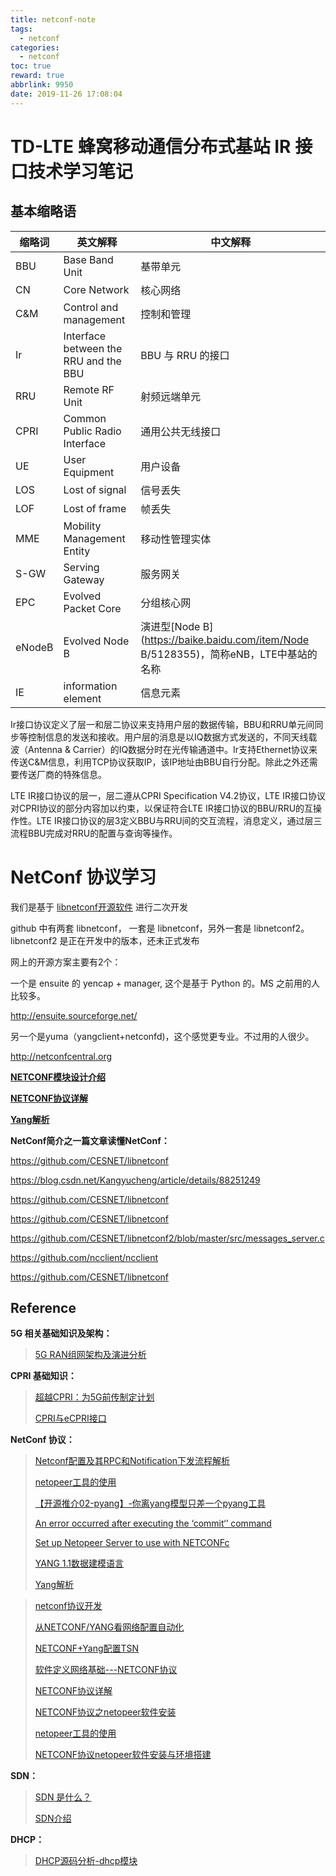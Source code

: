 ```yaml
---
title: netconf-note
tags:
  - netconf
categories:
  - netconf
toc: true
reward: true
abbrlink: 9950
date: 2019-11-26 17:08:04
---
```


# TD-LTE 蜂窝移动通信分布式基站 IR 接口技术学习笔记

## 基本缩略语

| 缩略词 | 英文解释                              | 中文解释                                                     |
| ------ | ------------------------------------- | ------------------------------------------------------------ |
| BBU    | Base Band Unit                        | 基带单元                                                     |
| CN     | Core Network                          | 核心网络                                                     |
| C&M    | Control and management                | 控制和管理                                                   |
| Ir     | Interface between the RRU and the BBU | BBU 与 RRU 的接口                                            |
| RRU    | Remote RF Unit                        | 射频远端单元                                                 |
| CPRI   | Common Public Radio Interface         | 通用公共无线接口                                             |
| UE     | User Equipment                        | 用户设备                                                     |
| LOS    | Lost of signal                        | 信号丢失                                                     |
| LOF    | Lost of frame                         | 帧丢失                                                       |
| MME    | Mobility Management Entity            | 移动性管理实体                                               |
| S-GW   | Serving Gateway                       | 服务网关                                                     |
| EPC    | Evolved Packet Core                   | 分组核心网                                                   |
| eNodeB | Evolved Node B                        | 演进型[Node B](https://baike.baidu.com/item/Node B/5128355)，简称eNB，LTE中基站的名称 |
| IE     | information element                   | 信息元素                                                     |



Ir接口协议定义了层一和层二协议来支持用户层的数据传输，BBU和RRU单元间同步等控制信息的发送和接收。用户层的消息是以IQ数据方式发送的，不同天线载波（Antenna & Carrier）的IQ数据分时在光传输通道中。Ir支持Ethernet协议来传送C&M信息，利用TCP协议获取IP，该IP地址由BBU自行分配。除此之外还需要传送厂商的特殊信息。

LTE IR接口协议的层一，层二遵从CPRI Specification V4.2协议，LTE IR接口协议对CPRI协议的部分内容加以约束，以保证符合LTE IR接口协议的BBU/RRU的互操作性。LTE IR接口协议的层3定义BBU与RRU间的交互流程，消息定义，通过层三流程BBU完成对RRU的配置与查询等操作。



# NetConf 协议学习

我们是基于 [libnetconf开源软件](https://github.com/CESNET/libnetconf) 进行二次开发

github 中有两套 libnetconf， 一套是 libnetconf，另外一套是 libnetconf2。libnetconf2 是正在开发中的版本，还未正式发布

网上的开源方案主要有2个：

一个是 ensuite 的 yencap + manager, 这个是基于 Python 的。MS 之前用的人比较多。

http://ensuite.sourceforge.net/

另一个是yuma（yangclient+netconfd)，这个感觉更专业。不过用的人很少。

http://netconfcentral.org

**[NETCONF模块设计介绍](https://blog.csdn.net/haopeng123321/article/details/54934542)**

**[NETCONF协议详解](https://blog.csdn.net/anzheangel/article/details/78885880)**

**[Yang解析](https://blog.csdn.net/CSND_PAN/article/details/79542917)**

**NetConf简介之一篇文章读懂NetConf：**

https://github.com/CESNET/libnetconf

https://blog.csdn.net/Kangyucheng/article/details/88251249

https://github.com/CESNET/libnetconf

https://github.com/CESNET/libnetconf

https://github.com/CESNET/libnetconf2/blob/master/src/messages_server.c

https://github.com/ncclient/ncclient

https://github.com/CESNET/libnetconf



## Reference

**5G 相关基础知识及架构：**

> [5G RAN组网架构及演进分析](http://m.c114.com.cn/w5466-1074079.html)

**CPRI 基础知识：**

> [超越CPRI：为5G前传制定计划](https://www.exfo.com/zh/resources/blog/beyond-cpri-planning-5g-fronthaul/)
>
> [CPRI与eCPRI接口]([http://www.5gcorner.com/2019/09/24/cpri%E4%B8%8Eecpri%E6%8E%A5%E5%8F%A3/](http://www.5gcorner.com/2019/09/24/cpri与ecpri接口/))

**NetConf 协议：**

> [ Netconf配置及其RPC和Notification下发流程解析 ](https://www.sdnlab.com/17786.html)
>
> [netopeer工具的使用]( https://blog.csdn.net/mylifeyouwill/article/details/81539547 )
>
> [【开源推介02-pyang】-你离yang模型只差一个pyang工具]( https://blog.csdn.net/xinquanv1/article/details/88133803 )
>
> [An error occurred after executing the ‘commit‘’ command](https://github.com/CESNET/netopeer/issues/166)
>
> [Set up Netopeer Server to use with NETCONFc](http://www.seguesoft.com/index.php/how-to-set-up-netopeer-server-to-use-with-netconfc)
>
> [YANG 1.1数据建模语言](https://www.bookstack.cn/read/rfc7950-zh/README.md)
>
> [Yang解析]( https://blog.csdn.net/CSND_PAN/article/details/79542917 )



> [netconf协议开发](https://blog.csdn.net/happylzs2008/article/details/91359439)
>
> [从NETCONF/YANG看网络配置自动化](https://www.sdnlab.com/16064.html)
>
> [NETCONF+Yang配置TSN](http://www.mamicode.com/info-detail-2619856.html)
>
> 
>
> [软件定义网络基础---NETCONF协议](https://www.cnblogs.com/ssyfj/p/11651450.html)
>
> [NETCONF协议详解](https://blog.csdn.net/CSND_PAN/article/details/79541868)
>
> [NETCONF协议之netopeer软件安装](https://blog.csdn.net/baiqishijkh/article/details/74006878)
>
> [netopeer工具的使用](https://blog.csdn.net/mylifeyouwill/article/details/81539547)
>
> [NETCONF协议netopeer软件安装与环境搭建](https://blog.csdn.net/rocson001/article/details/54575899)
>
> 

**SDN：**

> [SDN 是什么？](https://www.zhihu.com/question/20279620)
>
> [SDN介绍](https://www.cnblogs.com/ssyfj/tag/SDN/)

**DHCP：**

> [DHCP源码分析-dhcp模块](https://blog.csdn.net/wuyongpeng0912/article/details/50445486)

